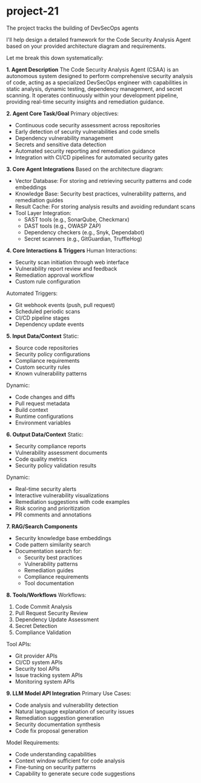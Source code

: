 # project-21

The project tracks the building of DevSecOps agents

I'll help design a detailed framework for the Code Security Analysis Agent based on your provided architecture diagram and requirements.

Let me break this down systematically:

**1. Agent Description**
The Code Security Analysis Agent (CSAA) is an autonomous system designed to perform comprehensive security analysis of code, acting as a specialized DevSecOps engineer with capabilities in static analysis, dynamic testing, dependency management, and secret scanning. It operates continuously within your development pipeline, providing real-time security insights and remediation guidance.

**2. Agent Core Task/Goal**
Primary objectives:
- Continuous code security assessment across repositories
- Early detection of security vulnerabilities and code smells
- Dependency vulnerability management
- Secrets and sensitive data detection
- Automated security reporting and remediation guidance
- Integration with CI/CD pipelines for automated security gates

**3. Core Agent Integrations**
Based on the architecture diagram:
- Vector Database: For storing and retrieving security patterns and code embeddings
- Knowledge Base: Security best practices, vulnerability patterns, and remediation guides
- Result Cache: For storing analysis results and avoiding redundant scans
- Tool Layer Integration:
  - SAST tools (e.g., SonarQube, Checkmarx)
  - DAST tools (e.g., OWASP ZAP)
  - Dependency checkers (e.g., Snyk, Dependabot)
  - Secret scanners (e.g., GitGuardian, TruffleHog)

**4. Core Interactions & Triggers**
Human Interactions:
- Security scan initiation through web interface
- Vulnerability report review and feedback
- Remediation approval workflow
- Custom rule configuration

Automated Triggers:
- Git webhook events (push, pull request)
- Scheduled periodic scans
- CI/CD pipeline stages
- Dependency update events

**5. Input Data/Context**
Static:
- Source code repositories
- Security policy configurations
- Compliance requirements
- Custom security rules
- Known vulnerability patterns

Dynamic:
- Code changes and diffs
- Pull request metadata
- Build context
- Runtime configurations
- Environment variables

**6. Output Data/Context**
Static:
- Security compliance reports
- Vulnerability assessment documents
- Code quality metrics
- Security policy validation results

Dynamic:
- Real-time security alerts
- Interactive vulnerability visualizations
- Remediation suggestions with code examples
- Risk scoring and prioritization
- PR comments and annotations

**7. RAG/Search Components**
- Security knowledge base embeddings
- Code pattern similarity search
- Documentation search for:
  - Security best practices
  - Vulnerability patterns
  - Remediation guides
  - Compliance requirements
  - Tool documentation

**8. Tools/Workflows**
Workflows:
1. Code Commit Analysis
2. Pull Request Security Review
3. Dependency Update Assessment
4. Secret Detection
5. Compliance Validation

Tool APIs:
- Git provider APIs
- CI/CD system APIs
- Security tool APIs
- Issue tracking system APIs
- Monitoring system APIs

**9. LLM Model API Integration**
Primary Use Cases:
- Code analysis and vulnerability detection
- Natural language explanation of security issues
- Remediation suggestion generation
- Security documentation synthesis
- Code fix proposal generation

Model Requirements:
- Code understanding capabilities
- Context window sufficient for code analysis
- Fine-tuning on security patterns
- Capability to generate secure code suggestions
